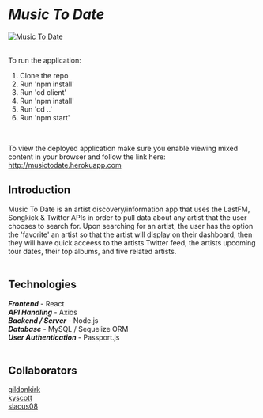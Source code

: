 <h1><em>Music To Date</em></h1>

[![Music To Date](https://i.imgur.com/82iC2Xm.png
)](https://youtu.be/MZwEBTP1FWM "Music To Date")
<br/>
<br/>

To run the application:
1. Clone the repo
2. Run 'npm install'
3. Run 'cd client'
4. Run 'npm install'
5. Run 'cd ..'
6. Run 'npm start'

<br/>

To view the deployed application make sure you enable viewing mixed content in your browser and follow the link here:
http://musictodate.herokuapp.com
<br/>

<h2>Introduction</h2>
Music To Date is an artist discovery/information app that uses the LastFM, Songkick & Twitter APIs in order to pull data about any artist that the user chooses to search for. Upon searching for an artist, the user has the option the 'favorite' an artist so that the artist will display on their dashboard, then they will have quick acceess to the artists Twitter feed, the artists upcoming tour dates, their top albums, and five related artists.

<br/>
<br/>

<h2>Technologies</h2>
<em><strong>Frontend</strong></em> - React
<br/>
<em><strong>API Handling</strong></em> - Axios
<br/>
<em><strong>Backend / Server</strong></em> - Node.js
<br/>
<em><strong>Database</strong></em> - MySQL / Sequelize ORM
<br/>
<em><strong>User Authentication</strong></em> - Passport.js

<br/>
<br/>

<h2>Collaborators</h2>
<a href="http://www.github.com/gildonkirk" target="_blank">gildonkirk</a>
<br/>
<a href="http://www.github.com/kyscott" target="_blank">kyscott</a>
<br/>
<a href="http://www.github.com/slacus08" target="_blank">slacus08</a>